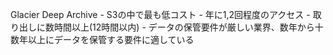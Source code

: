 Glacier Deep Archive
	- S3の中で最も低コスト
	- 年に1,2回程度のアクセス
	- 取り出しに数時間以上(12時間以内)
	- データの保管要件が厳しい業界、数年から十数年以上にデータを保管する要件に適している